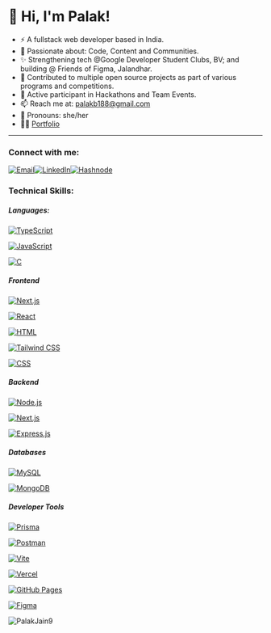 # 👋 Hi, I'm Palak!
* ⚡ A fullstack web developer based in India.
* 🚀 Passionate about: Code, Content and Communities.
* ✨ Strengthening tech @Google Developer Student Clubs, BV; and building @ Friends of Figma, Jalandhar.
* 📍 Contributed to multiple open source projects as part of various programs and competitions.
* 🤝 Active participant in Hackathons and Team Events.
* 📫 Reach me at: palakb188@gmail.com
* 📌 Pronouns: she/her
* 👩‍💻 [Portfolio](https://heypalakjain.vercel.app/)

<hr>

<h3 align="left">Connect with me:</h3>

[![Email](https://img.shields.io/badge/Gmail-D14836?style=for-the-badge&logo=gmail&logoColor=white)](mailto:palakb188@gmail.com)[![LinkedIn](https://img.shields.io/badge/LinkedIn-0077B5?style=for-the-badge&logo=linkedin&logoColor=white)](mailto:palakb188@gmail.com)[![Hashnode](https://img.shields.io/badge/Hashnode-2962FF?style=for-the-badge&logo=hashnode&logoColor=white)](https://palakjain.hashnode.dev/)

<h3 align="left">Technical Skills:</h3>

<h5>Languages:</h5>

[![TypeScript](https://img.shields.io/badge/TypeScript-007ACC?style=for-the-badge&logo=typescript&logoColor=white)]()

[![JavaScript](https://img.shields.io/badge/JavaScript-323330?style=for-the-badge&logo=javascript&logoColor=F7DF1E)]()

[![C](https://img.shields.io/badge/C-00599C?style=for-the-badge&logo=c&logoColor=white)]()

<h5>Frontend</h5>

[![Next.js](https://img.shields.io/badge/next.js-000000?style=for-the-badge&logo=nextdotjs&logoColor=white)]()

[![React](https://img.shields.io/badge/React-20232A?style=for-the-badge&logo=react&logoColor=61DAFB)]()

[![HTML](https://img.shields.io/badge/HTML5-E34F26?style=for-the-badge&logo=html5&logoColor=white)]()

[![Tailwind CSS](https://img.shields.io/badge/Tailwind_CSS-38B2AC?style=for-the-badge&logo=tailwind-css&logoColor=white)]()

[![CSS](https://img.shields.io/badge/CSS3-1572B6?style=for-the-badge&logo=css3&logoColor=white)]()


<h5>Backend</h5>

[![Node.js](https://img.shields.io/badge/Node.js-339933?style=for-the-badge&logo=nodedotjs&logoColor=white)]()

[![Next.js](https://img.shields.io/badge/next.js-000000?style=for-the-badge&logo=nextdotjs&logoColor=white)]()

[![Express.js](https://img.shields.io/badge/Express.js-000000?style=for-the-badge&logo=express&logoColor=white)]()


<h5>Databases</h5>

[![MySQL](https://img.shields.io/badge/MySQL-005C84?style=for-the-badge&logo=mysql&logoColor=white)]()

[![MongoDB](https://img.shields.io/badge/MongoDB-4EA94B?style=for-the-badge&logo=mongodb&logoColor=white)]()

<h5>Developer Tools</h5>

[![Prisma](https://img.shields.io/badge/Prisma-3982CE?style=for-the-badge&logo=Prisma&logoColor=white)]()

[![Postman](https://img.shields.io/badge/Postman-FF6C37?style=for-the-badge&logo=Postman&logoColor=white)]()

[![Vite](https://img.shields.io/badge/Vite-B73BFE?style=for-the-badge&logo=vite&logoColor=FFD62E)]()

[![Vercel](https://img.shields.io/badge/Vercel-000000?style=for-the-badge&logo=vercel&logoColor=white)]()

[![GitHub Pages](https://img.shields.io/badge/GitHub%20Pages-222222?style=for-the-badge&logo=GitHub%20Pages&logoColor=white)]()


[![Figma](https://img.shields.io/badge/Figma-F24E1E?style=for-the-badge&logo=figma&logoColor=white)]()



<p><img align="left" src="https://github-readme-stats.vercel.app/api/top-langs?username=PalakJain9&show_icons=true&locale=en&layout=compact" alt="PalakJain9" /></p>